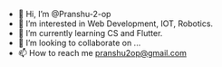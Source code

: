 - 👋 Hi, I’m @Pranshu-2-op
- 👀 I’m interested in Web Development, IOT, Robotics.
- 🌱 I’m currently learning CS and Flutter.
- 💞️ I’m looking to collaborate on ...
- 📫 How to reach me pranshu2op@gmail.com

<!---
Pranshu-2-op/Pranshu-2-op is a ✨ special ✨ repository because its `README.md` (this file) appears on your GitHub profile.
You can click the Preview link to take a look at your changes.
--->

